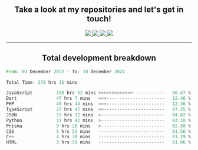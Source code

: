 <h2 align="center">
  Take a look at my repositories and let's get in touch!
</h2>
<p align="center">
  <a href="https://www.instagram.com/rayhanarkan?igsh=MXM3dHhmMTZ3ZWVsaA==">
    <img src="https://img.icons8.com/material-outlined/30/689d6a/instagram.png"/>
  </a>
  <a href="https://www.linkedin.com/in/rayhanarkan/">
    <img src="https://img.icons8.com/material-outlined/30/689d6a/linkedin.png"/>
  </a>
  <a href="">
    <img src="https://img.icons8.com/material-outlined/30/689d6a/geography.png"/>
  </a>
  <a href="mailto:rayhanarkan30@gmail.com">
    <img src="https://img.icons8.com/material-outlined/30/689d6a/email.png"/>
  </a>
</p>

---

<h2 align="center">Total development breakdown</h2>

<p align="center">
<!--START_SECTION:waka-->

```rust
From: 03 December 2022 - To: 10 December 2024

Total Time: 378 hrs 11 mins

JavaScript         190 hrs 52 mins >>>>>>>>>>>>>------------   50.47 %
Dart               47 hrs 7 mins   >>>----------------------   12.46 %
PHP                46 hrs 44 mins  >>>----------------------   12.36 %
TypeScript         27 hrs 47 mins  >>-----------------------   07.35 %
JSON               15 hrs 12 mins  >------------------------   04.02 %
Python             11 hrs 42 mins  >------------------------   03.10 %
Prisma             9 hrs 26 mins   >------------------------   02.50 %
CSS                5 hrs 53 mins   -------------------------   01.56 %
C++                4 hrs 30 mins   -------------------------   01.19 %
HTML               3 hrs 59 mins   -------------------------   01.06 %
```

<!--END_SECTION:waka-->
</p>
